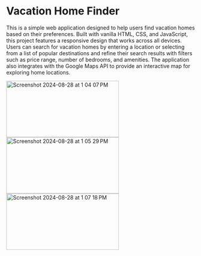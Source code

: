 # **Vacation Home Finder**

This is a simple web application designed to help users find vacation homes based on their preferences. Built with vanilla HTML, CSS, and JavaScript, this project features a responsive design that works across all devices. Users can search for vacation homes by entering a location or selecting from a list of popular destinations and refine their search results with filters such as price range, number of bedrooms, and amenities. The application also integrates with the Google Maps API to provide an interactive map for exploring home locations.

<img height="150" width="300" alt="Screenshot 2024-08-28 at 1 04 07 PM" src="https://github.com/user-attachments/assets/438fa543-99f8-4680-bdf4-d00b4ebc4b59">
<img height="150" width="300" alt="Screenshot 2024-08-28 at 1 05 29 PM" src="https://github.com/user-attachments/assets/65114557-66f1-42b9-b8c5-41edc8009c60">
<img height="150" width="300" alt="Screenshot 2024-08-28 at 1 07 18 PM" src="https://github.com/user-attachments/assets/2c33b5f1-c0a2-4612-add7-9e9f2146a72c">
